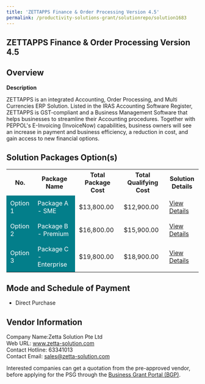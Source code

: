 ```yaml
---
title: 'ZETTAPPS Finance & Order Processing Version 4.5'
permalink: /productivity-solutions-grant/solutionrepo/solution1683
---
```


## ZETTAPPS Finance & Order Processing Version 4.5

## Overview

**Description**

ZETTAPPS is an integrated Accounting, Order Processing, and Multi Currencies ERP Solution. Listed in the IRAS Accounting Software Register, ZETTAPPS is GST-compliant and a Business Management Software that helps businesses to streamline their Accounting procedures. Together with PEPPOL's E-Invoicing (InvoiceNow) capabilities, business owners will see an increase in payment and business efficiency, a reduction in cost, and gain access to new financial options.

## Solution Packages Option(s)

<table>
<tr>
<th><b>No.</b></th>
<th><b>Package Name</b></th>
<th><b>Total Package Cost</b></th>
<th><b>Total Qualifying Cost</b></th>
<th><b>Solution Details</b></th>
</tr>
<tr>
<td style='padding: 10px; background-color: #037E8A; color: #FFFFFF;'>Option 1</td>
<td style='padding: 10px; background-color: #037E8A; color: #FFFFFF;'>Package A - SME</td>
<td style='padding: 10px;'>$13,800.00</td>
<td style='padding: 10px;'>$12,900.00</td>
<td style='padding: 10px;'><a href='/images/psg/Zetta_ZETTAPPSFinance_&_Order_Processing_Desensitised_Part1.pdf' target='_blank'>View Details</a></td>
</tr>
<tr>
<td style='padding: 10px; background-color: #037E8A; color: #FFFFFF;'>Option 2</td>
<td style='padding: 10px; background-color: #037E8A; color: #FFFFFF;'>Package B - Premium</td>
<td style='padding: 10px;'>$16,800.00</td>
<td style='padding: 10px;'>$15,900.00</td>
<td style='padding: 10px;'><a href='/images/psg/Zetta_ZETTAPPSFinance_&_Order_Processing_Desensitised_Part2.pdf' target='_blank'>View Details</a></td>
</tr>
<tr>
<td style='padding: 10px; background-color: #037E8A; color: #FFFFFF;'>Option 3</td>
<td style='padding: 10px; background-color: #037E8A; color: #FFFFFF;'>Package C - Enterprise</td>
<td style='padding: 10px;'>$19,800.00</td>
<td style='padding: 10px;'>$18,900.00</td>
<td style='padding: 10px;'><a href='/images/psg/Zetta_ZETTAPPSFinance_&_Order_Processing_Desensitised_Part3.pdf' target='_blank'>View Details</a></td>
</tr>
</table>

## Mode and Schedule of Payment

 - Direct Purchase

## Vendor Information

 Company Name:Zetta Solution Pte Ltd<br>Web URL: www.zetta-solution.com <br>Contact Hotline: 63341013 <br>Contact Email: sales@zetta-solution.com 

Interested companies can get a quotation from the pre-approved vendor, before applying for the PSG through the <a href='https://www.businessgrants.gov.sg/' target='_blank' rel='noopener'>Business Grant Portal (BGP)</a>.

<script src="/jquery/resize-tables.js"></script>

